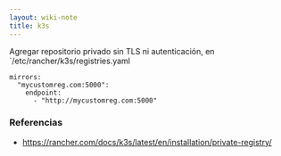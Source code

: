 ```yaml
---
layout: wiki-note
title: k3s
---
```

Agregar repositorio privado sin TLS ni autenticación, en `/etc/rancher/k3s/registries.yaml

	mirrors:
	  "mycustomreg.com:5000":
		endpoint:
		  - "http://mycustomreg.com:5000"

### Referencias

* https://rancher.com/docs/k3s/latest/en/installation/private-registry/
